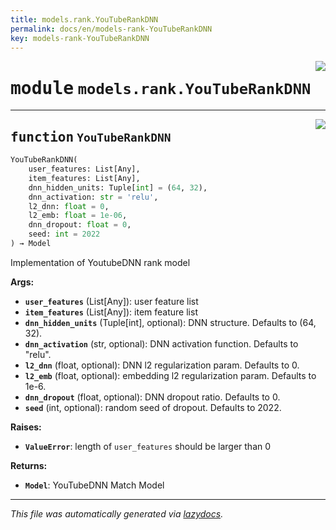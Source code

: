 ```yaml
---
title: models.rank.YouTubeRankDNN
permalink: docs/en/models-rank-YouTubeRankDNN
key: models-rank-YouTubeRankDNN
---
```

<!-- markdownlint-disable -->

<a href="..\handyrec\models\rank\YouTubeRankDNN.py#L0"><img align="right" style="float:right;" src="https://img.shields.io/badge/-source-cccccc?style=flat-square"></a>

# <kbd>module</kbd> `models.rank.YouTubeRankDNN`





---

<a href="..\handyrec\models\rank\YouTubeRankDNN.py#L13"><img align="right" style="float:right;" src="https://img.shields.io/badge/-source-cccccc?style=flat-square"></a>

## <kbd>function</kbd> `YouTubeRankDNN`

```python
YouTubeRankDNN(
    user_features: List[Any],
    item_features: List[Any],
    dnn_hidden_units: Tuple[int] = (64, 32),
    dnn_activation: str = 'relu',
    l2_dnn: float = 0,
    l2_emb: float = 1e-06,
    dnn_dropout: float = 0,
    seed: int = 2022
) → Model
```

Implementation of YoutubeDNN rank model 



**Args:**
 
 - <b>`user_features`</b> (List[Any]):  user feature list 
 - <b>`item_features`</b> (List[Any]):  item feature list 
 - <b>`dnn_hidden_units`</b> (Tuple[int], optional):  DNN structure. Defaults to (64, 32). 
 - <b>`dnn_activation`</b> (str, optional):  DNN activation function. Defaults to "relu". 
 - <b>`l2_dnn`</b> (float, optional):  DNN l2 regularization param. Defaults to 0. 
 - <b>`l2_emb`</b> (float, optional):  embedding l2 regularization param. Defaults to 1e-6. 
 - <b>`dnn_dropout`</b> (float, optional):  DNN dropout ratio. Defaults to 0. 
 - <b>`seed`</b> (int, optional):  random seed of dropout. Defaults to 2022. 



**Raises:**
 
 - <b>`ValueError`</b>:  length of `user_features` should be larger than 0 



**Returns:**
 
 - <b>`Model`</b>:  YouTubeDNN Match Model 




---

_This file was automatically generated via [lazydocs](https://github.com/ml-tooling/lazydocs)._
